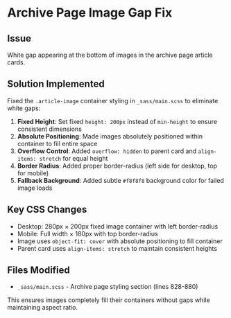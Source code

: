 # Archive Page Image Gap Fix

## Issue
White gap appearing at the bottom of images in the archive page article cards.

## Solution Implemented
Fixed the `.article-image` container styling in `_sass/main.scss` to eliminate white gaps:

1. **Fixed Height**: Set fixed `height: 200px` instead of `min-height` to ensure consistent dimensions
2. **Absolute Positioning**: Made images absolutely positioned within container to fill entire space
3. **Overflow Control**: Added `overflow: hidden` to parent card and `align-items: stretch` for equal height
4. **Border Radius**: Added proper border-radius (left side for desktop, top for mobile)
5. **Fallback Background**: Added subtle `#f8f8f8` background color for failed image loads

## Key CSS Changes
- Desktop: 280px × 200px fixed image container with left border-radius
- Mobile: Full width × 180px with top border-radius
- Image uses `object-fit: cover` with absolute positioning to fill container
- Parent card uses `align-items: stretch` to maintain consistent heights

## Files Modified
- `_sass/main.scss` - Archive page styling section (lines 828-880)

This ensures images completely fill their containers without gaps while maintaining aspect ratio.